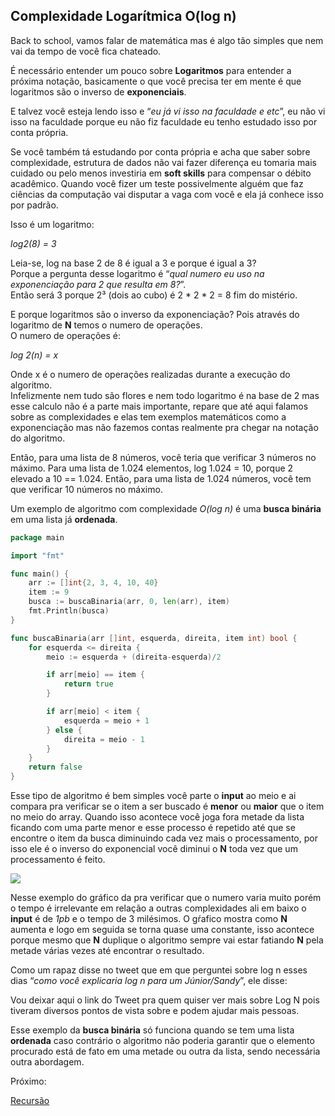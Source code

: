 ## Complexidade Logarítmica O(log n)

Back to school, vamos falar de matemática mas é algo tão simples que nem vai da tempo de você fica chateado.

É necessário entender um pouco sobre **Logaritmos** para entender a próxima notação, basicamente o que você precisa ter em mente é que logaritmos são o inverso de **exponenciais**.

E talvez você esteja lendo isso e “_eu já vi isso na faculdade e etc_”, eu não vi isso na faculdade porque eu não fiz faculdade eu tenho estudado isso por conta própria.

Se você também tá estudando por conta própria e acha que saber sobre complexidade, estrutura de dados não vai fazer diferença eu tomaria mais cuidado ou pelo menos investiria em **soft skills** para compensar o débito acadêmico. Quando você fizer um teste possivelmente alguém que faz ciências da computação vai disputar a vaga com você e ela já conhece isso por padrão.

Isso é um logaritmo:

_log2(8) = 3_

Leia-se, log na base 2 de 8 é igual a 3 e porque é igual a 3?  
Porque a pergunta desse logaritmo é “_qual numero eu uso na exponenciação para 2 que resulta em 8?_”.  
Então será 3 porque 2³ (dois ao cubo) é 2 * 2 * 2 = 8 fim do mistério.

E porque logaritmos são o inverso da exponenciação? Pois através do logaritmo de **N** temos o numero de operações.  
O numero de operações é:

_log 2(n) = x_

Onde x é o numero de operações realizadas durante a execução do algoritmo.  
Infelizmente nem tudo são flores e nem todo logaritmo é na base de 2 mas esse calculo não é a parte mais importante, repare que até aqui falamos sobre as complexidades e elas tem exemplos matemáticos como a exponenciação mas não fazemos contas realmente pra chegar na notação do algoritmo.

Então, para uma lista de 8 números, você teria que verificar 3 números no máximo. Para uma lista de 1.024 elementos, log 1.024 = 10, porque 2 elevado a 10 == 1.024. Então, para uma lista de 1.024 números, você tem que verificar 10 números no máximo.

Um exemplo de algoritmo com complexidade _O(log n)_ é uma **busca binária** em uma lista já **ordenada**.

```go
package main

import "fmt"

func main() {
    arr := []int{2, 3, 4, 10, 40}
    item := 9
    busca := buscaBinaria(arr, 0, len(arr), item)
    fmt.Println(busca)
}

func buscaBinaria(arr []int, esquerda, direita, item int) bool {
    for esquerda <= direita {
        meio := esquerda + (direita-esquerda)/2

        if arr[meio] == item {
            return true
        }

        if arr[meio] < item {
            esquerda = meio + 1
        } else {
            direita = meio - 1
        }
    }
    return false
}
```

Esse tipo de algoritmo é bem simples você parte o **input** ao meio e ai compara pra verificar se o item a ser buscado é **menor** ou **maior** que o item no meio do array. Quando isso acontece você joga fora metade da lista ficando com uma parte menor e esse processo é repetido até que se encontre o item da busca diminuindo cada vez mais o processamento, por isso ele é o inverso do exponencial você diminui o **N** toda vez que um processamento é feito.

![](https://cdn-images-1.medium.com/max/800/1*-Xht_t2MR_IucrwskZyuzQ.png)

Nesse exemplo do gráfico da pra verificar que o numero varia muito porém o tempo é irrelevante em relação a outras complexidades ali em baixo o **input** é de _1pb_ e o tempo de 3 milésimos. O gŕafico mostra como **N** aumenta e logo em seguida se torna quase uma constante, isso acontece porque mesmo que **N** duplique o algoritmo sempre vai estar fatiando **N** pela metade várias vezes até encontrar o resultado.

Como um rapaz disse no tweet que em que perguntei sobre log n esses dias “_como você explicaria log n para um Júnior/Sandy_”, ele disse:

Vou deixar aqui o link do Tweet pra quem quiser ver mais sobre Log N pois tiveram diversos pontos de vista sobre e podem ajudar mais pessoas.

Esse exemplo da **busca binária** só funciona quando se tem uma lista **ordenada** caso contrário o algoritmo não poderia garantir que o elemento procurado está de fato em uma metade ou outra da lista, sendo necessária outra abordagem.


Próximo:

[Recursão](https://github.com/wagnerdevocelot/DSA/tree/master/RECURSION)
